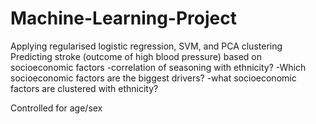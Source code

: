 # Machine-Learning-Project
Applying regularised logistic regression, SVM, and PCA clustering
Predicting stroke (outcome of high blood pressure) based on socioeconomic factors -correlation of seasoning with ethnicity? -Which socioeconomic factors are the biggest drivers? -what socioeconomic factors are clustered with ethnicity?

Controlled for age/sex
